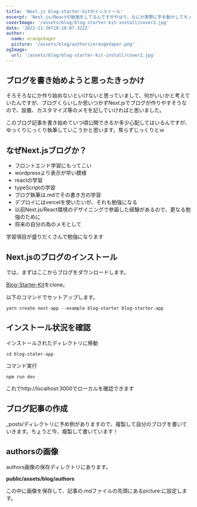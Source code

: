 ```yaml
---
title: 'Next.js blog-starter-kitのインストール'
excerpt: 'Next.js/Reactの勉強をしてるんですがやはり、なにか実際に手を動かしてモノを作っていかなければということで手をつけ始めたのがテックブログなるものでした。果たしてものになるのかどうなのかやってみます。まずはblog-starterになります。'
coverImage: '/assets/blog/blog-starter-kit-install/cover2.jpg'
date: '2022-11-26T18:18:07.322Z'
author:
  name: orangeVager
  picture: '/assets/blog/authors/orangeVaper.png'
ogImage:
  url: '/assets/blog/blog-starter-kit-install/cover2.jpg'
---
```


## ブログを書き始めようと思ったきっかけ

そろそろなにか作り始めないといけないと思っていまして、何がいいかと考えていたんですが、ブログくらいしか思いつかずNext.jsでブログが作りやすそうなので、設置、カスタマイズ等のメモを記していければと思いました。

このブログ記事を書き始めていつ頃公開できるか多少心配してはいるんですが、ゆっくりじっくり執筆していこうかと思います。焦らずじっくりとｗ

## なぜNext.jsブログか？

- フロントエンド学習にもってこい
- wordpressより表示が早い模様
- reactの学習
- typeScriptの学習
- ブログ執筆は.mdでその書き方の学習
- デプロイにはvercelを使いたいが、それも勉強になる
- 以前Next.js/React環境のデザイニングで参画した経験があるので、更なる勉強のために
- 将来の自分の為のメモとして

学習項目が盛りだくさんで勉強になります

## Next.jsのブログのインストール
では、まずはここからブログをダウンロードします。

[Blog-Starter-Kit](https://vercel.com/templates/next.js/blog-starter-kit)をclone。

以下のコマンドでセットアップします。

```yarn create next-app --example blog-starter blog-starter-app```

## インストール状況を確認

インストールされたディレクトリに移動

```cd blog-stater-app```

コマンド実行

```npm run dev```

これでhttp://localhost:3000でローカルを確認できます

## ブログ記事の作成

_posts/ディレクトリに予め例がありますので、複製して自分のブログを書いていきます。ちょうど今、複製して書いています！

## authorsの画像

authors画像の保存ディレクトリにあります。

**public/assets/blog/authors**

この中に画像を保存して、記事の.mdファイルの先頭にあるpicture:に設定します。


